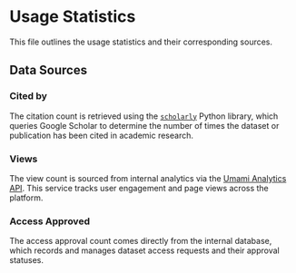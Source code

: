 # Usage Statistics

This file outlines the usage statistics and their corresponding sources.

## Data Sources

### Cited by
The citation count is retrieved using the [`scholarly`](https://pypi.org/project/scholarly/) Python library, which queries Google Scholar to determine the number of times the dataset or publication has been cited in academic research.

### Views
The view count is sourced from internal analytics via the [Umami Analytics API](https://umami.aireadi.org/api/auth/login). This service tracks user engagement and page views across the platform.

### Access Approved
The access approval count comes directly from the internal database, which records and manages dataset access requests and their approval statuses.

